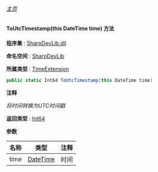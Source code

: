 ###### [主页](./Index.md "主页")

#### ToUtcTimestamp(this DateTime time) 方法

**程序集** : [SharpDevLib.dll](./SharpDevLib.assembly.md "SharpDevLib.dll")

**命名空间** : [SharpDevLib](./SharpDevLib.namespace.md "SharpDevLib")

**所属类型** : [TimeExtension](./SharpDevLib.TimeExtension.md "TimeExtension")

``` csharp
public static Int64 ToUtcTimestamp(this DateTime time)
```

**注释**

*将时间转换为UTC时间戳*



**返回类型** : [Int64](https://learn.microsoft.com/en-us/dotnet/api/system.int64 "Int64")


**参数**

|名称|类型|注释|
|---|---|---|
|time|[DateTime](https://learn.microsoft.com/en-us/dotnet/api/system.datetime "DateTime")|时间|


